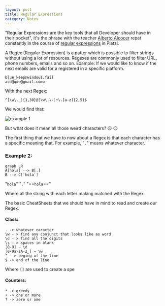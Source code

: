 ```yaml
---
layout: post
title: Regular Expressions
category: Notes
---
```


"Regular Expressions are the key tools that all Developer should have in their pocket", it's the phrase with the teacher [Alberto Alcocer](https://twitter.com/beco) repat constantly in the course of [regular expressions](https://platzi.com/clases/expresiones-regulares/) in Platzi.

A Regex (Regular Expression) is a patter which is possible to filter strings without using a lot of resources. Regexes are commonly used to filter URL, phone numbers, emails and so on.
Example:
If we would like to know if the next emails are valid for a registered in a specific platform. 
```
blue_keep@windous.fail
asd@qwe@gmail.como
```
With the next Regex:
```
^[\w\._]{1,30}@[\w\.\-]+\.[a-z]{2,5}$
```
We would find that:

![example 1]()

But what does it mean all those weird characters? :unamused: :expressionless:

The first thing that we have to now about a Regex is that each character has a specific meaning that. For example, "`.`" means whatever character.
### Example 2:
```mermaid
graph LR
A[hola] --> B[.]
B --> C[`hola`]
```
"`hola`" "`.`"  "==`hola`=="

Where all the string with each letter making matched with the Regex.

The basic CheatSheets that we should have in mind to read and create our Regex.

#### Class:
``` 
. -> whatever caracter
\w - > find any conjunct that looks like as word
\d - > find all the digits
\s - > spaces in blank
[0-9] ~ \d
[0-9a-zA-Z_] ~ \w
^ - > beging of the line
$ -> end of the line
```
Where `[]` are used to create a spe
#### Counters:
```
* -> greedy
+ -> one or more
? -> zero or one
```
<!--stackedit_data:
eyJoaXN0b3J5IjpbLTQ2ODk2ODMzOSw2MTEzNjMwMDcsLTM2MD
Y4Njc4NSwtMTIwODMyMjkwMyw3ODkwMzI4LDMxMDgzNDQ3OSw0
MTk2MDQ2MywxODk4MzU0OTg3LDgyNDk2NzE4MCwtMzUzNjk1ND
k1LC02MDUxMTkxMDRdfQ==
-->